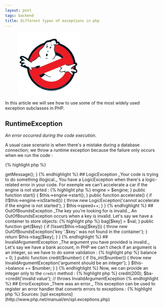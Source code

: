 ```yaml
---
layout: post
tags: backend
title: Different types of exceptions in php
---
```


<figure>
    <img src="/assets/images/2011-php-exception-usage/ghost_buster.jpeg" alt="differente types of php exceptions" />
</figure>

In this article we will see how to use some of the most widely used exception subclasses in PHP.

## RuntimeException

_An error occurred during the code execution._

A usual case scenario is when there's a mistake during a database connection; we throw a runtime exception because the failure only occurs when we run the code :

{% highlight php %}
<?php

try {
    $db = new Database($dsn, $user, $password);
} catch (RuntimeException $e) {
    echo 'Error during connection : ' . $e->getMessage();
}
{% endhighlight %}

## LogicException

_Your code is trying to do something illogical._

You have a LogicException when there's a logic-related error in your code. For exemple we can't accelerate a car if the engine is not started :

{% highlight php %}
<?php

class Car
{
    protected $speed;
    protected $engine;

    public function __construct(Engine $engine)
    {
        $this->engine = $engine;
    }

    public function start()
    {
        $this->engine->start();
    }

    public function accelerate()
    {
        if (!$this->engine->isStarted()) {
            throw new LogicException('cannot accelerate if the engine is not started');
        }

        $this->speed++;
    }
}
{% endhighlight %}

## OutOfBoundsException

_The key you're looking for is invalid._

An OutOfBoundsException occurs when a key is invalid. Let's say we have a container to store objects:

{% highlight php %}
<?php

class Container
{
    protected $bag = array();

    public function set($key, $val)
    {
        $this->bag[$key] = $val;
    }

    public function get($key)
    {
        if (!isset($this->bag[$key])) {
            throw new OutOfBoundsException('key '.$key.' was not found in the container');
        }

        return $this->bag[$key];
    }
}
{% endhighlight %}

## InvalidArgumentException

_The argument you have provided is invalid._

Let's say we have a bank account, in PHP we can't check if an argument is an integer, so we have to do some validation :

{% highlight php %}
<?php

class BankAccount
{
    protected $balance;

    public function __construct()
    {
        $this->balance = 0;
    }

    public function credit($number)
    {
        if (!is_int($number)) {
            throw new InvalidArgumentException('argument should be an integer');
        }

        $this->balance += $number;
    }
}
{% endhighlight %}

Now, we can provide an integer only to the <code>credit</code> method :

{% highlight php %}
<?php

$ba = new BankAccount();
$ba->credit(200);
$ba->credit('invalid value'); // throws InvalidArgumentException
{% endhighlight %}

## ErrorException

_There was an error._

This exception can be used to register an error handler that converts errors to exceptions :

{% highlight php %}
<?php

function exception_error_handler($errno, $errstr, $errfile, $errline ) {
    throw new ErrorException($errstr, 0, $errno, $errfile, $errline);
}

// register the error handler
set_error_handler(exception_error_handler);
{% endhighlight %}

## BadMethodCallException

_The method you're trying to call is invalid._

In Doctrine there is a repository to fetch objects from your database. You can call methods like `findOneBySlug('php-exceptions')`. Doctrine makes a good usage of this method in the `EntityRepository` :

{% highlight php %}
<?php

class EntityRepository
{
    /* ... */

    public function __call($method, $arguments)
    {
        if (substr($method, 0, 6) == 'findBy') {
            $by = substr($method, 6, strlen($method));
            $method = 'findBy';
        } else if (substr($method, 0, 9) == 'findOneBy') {
            $by = substr($method, 9, strlen($method));
            $method = 'findOneBy';
        } else {
            throw new BadMethodCallException('Undefined method '.$method);
        }
    }

    /* ... */
}
{% endhighlight %}

<hr/>

Sources: [spl exceptions](http://www.php.net/manual/en/spl.exceptions.php)
